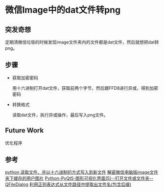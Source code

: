 # 微信Image中的dat文件转png
## 突发奇想
定期清微信垃圾的时候发现image文件夹内的文件都是dat文件，然后就想把dat转png。

## 步骤
- 获取加密密码

    用十六进制打开dat文件，获取前两个字节，然后跟FFD8进行异或，得到加密密码
- 转换格式
    
    读取dat文件，执行异或操作，最后写入png文件。


## Future Work
优化程序

## 参考
[python 读取文件、并以十六进制的方式写入到新文件](https://www.jianshu.com/p/69d3d862e7fd)
[解密微信电脑版image文件夹下缓存的用户图片](https://blog.csdn.net/huichendelvxing/article/details/117118022?utm_medium=distribute.pc_aggpage_search_result.none-task-blog-2~aggregatepage~first_rank_ecpm_v1~rank_v31_ecpm-1-117118022.pc_agg_new_rank&utm_term=%E5%BE%AE%E4%BF%A1Image%E6%96%87%E4%BB%B6%E5%A4%B9%E9%87%8C%E7%9A%84thumb%E6%96%87%E4%BB%B6%E6%98%AF%E4%BB%80%E4%B9%88&spm=1000.2123.3001.4430)
[Python-PyQt5-图形可视化界面(5)--打开文件或文件夹--QFileDialog](https://www.jianshu.com/p/98e8218b2309)
[利用正则表达式从文件路径中提取出文件名(包含后缀)](https://blog.csdn.net/kpchen_0508/article/details/40921457)